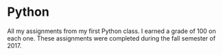 # Python
All my assignments from my first Python class. I earned a grade of 100 on each one. These assignments were completed during the fall semester of 2017.

